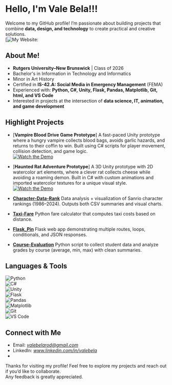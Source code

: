 # Hello, I'm Vale Bela!!!

Welcome to my GitHub profile! 
I’m passionate about building projects that combine **data, design, and technology** to create practical and creative solutions.  
[![My Website:](https://valebela.neocities.org/welcome)

##  About Me!

-  **Rutgers University–New Brunswick** | Class of 2026
-  Bachelor's in Information in Technology and Informatics
-  Minor in Art History 
-  Certified in **IS-42.A: Social Media in Emergency Management** (FEMA)   
- Experienced with: **Python, C#, Unity, Flask, Pandas, Matplotlib, Git, html, and VS Code**  
-  Interested in projects at the intersection of **data science, IT, animation, and game development**  


##  Highlight Projects  

* [**Vampire Blood Drive Game Prototype**]
  A fast-paced Unity prototype where a hungry vampire collects blood bags, avoids garlic hazards, and returns to their coffin to win. Built using C# scripts for player movement, collision detection, and game logic. <br>
  [![Watch the Demo](https://img.youtube.com/vi/e9g9kYYl5rg/maxresdefault.jpg)](https://youtu.be/e9g9kYYl5rg)

* [**Haunted Rat Adventure Prototype**]
  A 3D Unity prototype with 2D watercolor art elements, where a clever rat collects cheese while avoiding a roaming demon. Built in C# with custom animations and imported watercolor textures for a unique visual style. <br>
  [![Watch the Demo](https://img.youtube.com/vi/fIxngaye9s0/maxresdefault.jpg)](https://youtu.be/fIxngaye9s0)

* [**Character-Data-Rank**](https://github.com/valebela/Character-Data-Rank)
  Data analysis + visualization of Sanrio character rankings (1986–2024). Outputs both CSV summaries and visual charts.

* [**Taxi-Fare**](https://github.com/valebela/Taxi-Faire)
  Python fare calculator that computes taxi costs based on distance.

* [**Flask_Pin**](https://github.com/valebela/Flask_Pin)
  Flask web app demonstrating multiple routes, loops, conditionals, and JSON responses.

* [**Course-Evaluation**](https://github.com/valebela/Course-Evaluation)
  Python script to collect student data and analyze grades by course (average, min, max) with clean summaries.

## Languages & Tools  

![Python](https://img.shields.io/badge/-Python-333333?style=flat&logo=python)  
![C#](https://img.shields.io/badge/-C%23-333333?style=flat&logo=csharp)  
![Unity](https://img.shields.io/badge/-Unity-333333?style=flat&logo=unity)  
![Flask](https://img.shields.io/badge/-Flask-333333?style=flat&logo=flask)  
![Pandas](https://img.shields.io/badge/-Pandas-333333?style=flat&logo=pandas)  
![Matplotlib](https://img.shields.io/badge/-Matplotlib-333333?style=flat&logo=plotly)  
![Git](https://img.shields.io/badge/-Git-333333?style=flat&logo=git)  
![VS Code](https://img.shields.io/badge/-VS%20Code-333333?style=flat&logo=visual-studio-code)  


##  Connect with Me  

- Email: *valebelarod@gmail.com*  
- LinkedIn: *www.linkedin.com/in/valebela*
- 


Thanks for visiting my profile! Feel free to explore my projects and reach out if you’d like to collaborate.  
Any feedback is greatly appreciated. 

